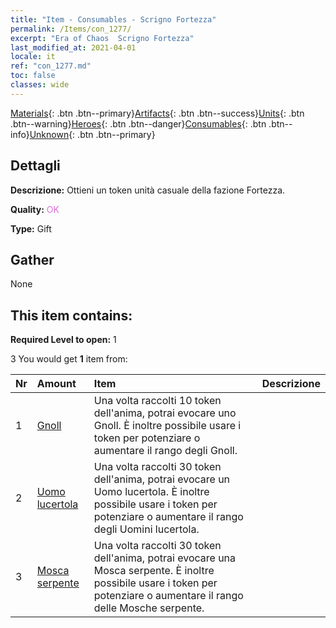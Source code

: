 ```yaml
---
title: "Item - Consumables - Scrigno Fortezza"
permalink: /Items/con_1277/
excerpt: "Era of Chaos  Scrigno Fortezza"
last_modified_at: 2021-04-01
locale: it
ref: "con_1277.md"
toc: false
classes: wide
---
```

 [Materials](/it/Items/){: .btn .btn--primary}[Artifacts](/it/Items/Artifacts/){: .btn .btn--success}[Units](/it/Items/Units/){: .btn .btn--warning}[Heroes](/it/Items/Heroes/){: .btn .btn--danger}[Consumables](/it/Items/Consumables/){: .btn .btn--info}[Unknown](/it/Items/Unknown/){: .btn .btn--primary}

## Dettagli
 **Descrizione:** Ottieni un token unità casuale della fazione Fortezza.

 **Quality:** <span style="color: #DA70D6">OK</span>

 **Type:** Gift

## Gather

  None

## This item contains:

 **Required Level to open:** 1

 3 You would get **1** item  from:

  | Nr | Amount |     Item    | Descrizione |
  |:---|:-------|:------------|:-----------:|
  | 1 | [Gnoll](/it/Items/unt_253/) | Una volta raccolti 10 token dell'anima, potrai evocare uno Gnoll. È inoltre possibile usare i token per potenziare o aumentare il rango degli Gnoll. | 
  | 2 | [Uomo lucertola](/it/Items/unt_254/) | Una volta raccolti 30 token dell'anima, potrai evocare un Uomo lucertola. È inoltre possibile usare i token per potenziare o aumentare il rango degli Uomini lucertola. | 
  | 3 | [Mosca serpente](/it/Items/unt_255/) | Una volta raccolti 30 token dell'anima, potrai evocare una Mosca serpente. È inoltre possibile usare i token per potenziare o aumentare il rango delle Mosche serpente. | 
